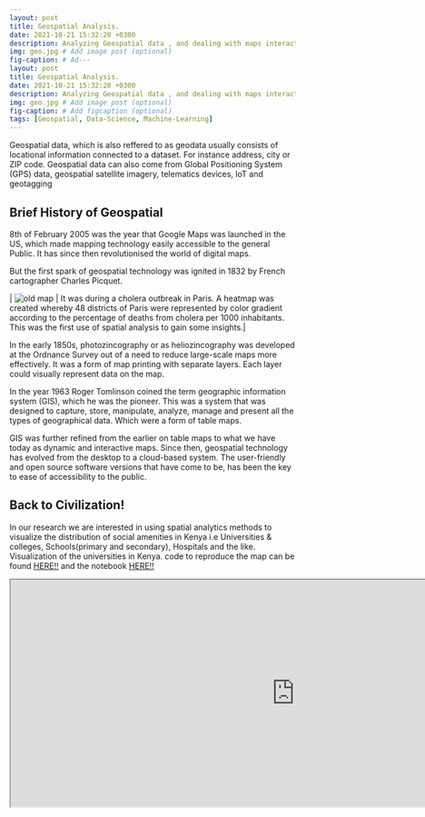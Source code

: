 ```yaml
---
layout: post
title: Geospatial Analysis.
date: 2021-10-21 15:32:20 +0300
description: Analyzing Geospatial data , and dealing with maps interactively. # Add post description (optional)
img: geo.jpg # Add image post (optional)
fig-caption: # Ad---
layout: post
title: Geospatial Analysis.
date: 2021-10-21 15:32:20 +0300
description: Analyzing Geospatial data , and dealing with maps interactively. # Add post description (optional)
img: geo.jpg # Add image post (optional)
fig-caption: # Add figcaption (optional)
tags: [Geospatial, Data-Science, Machine-Learning]
---
```


Geospatial data, which is also reffered to as geodata usually consists of locational information connected to a dataset. For instance address, city or ZIP code. Geospatial data can also come from Global Positioning System (GPS) data, geospatial satellite imagery, telematics devices, IoT and geotagging
## Brief History of Geospatial
8th of February 2005 was the year that Google Maps was launched in the US, which made mapping technology easily accessible to the general Public. It has since then revolutionised the world of digital maps.

But the first spark of geospatial technology was ignited in 1832 by French cartographer Charles Picquet. 

| ![old map]({{site.baseurl}}/assets/img/1832.jpg) | It was during a cholera outbreak in Paris. A heatmap was created whereby 48 districts of Paris were represented by color gradient according to the percentage of deaths from cholera per 1000 inhabitants. This was the first use of spatial analysis to gain some insights.|

In the early 1850s, photozincography or as heliozincography was developed at the Ordnance Survey out of a need to reduce large-scale maps more effectively. It was a form of map printing with separate layers. Each layer could visually represent data on the map.

In the year 1963 Roger Tomlinson coined the term geographic information system (GIS), which he was the pioneer. This was a system that was designed to capture, store, manipulate, analyze, manage and present all the types of geographical data. Which were a form of table maps.

GIS was further refined from the earlier on table maps to what we have today as dynamic and interactive maps. Since then, geospatial technology has evolved from the desktop to a cloud-based system. The user-friendly and open source software versions that have come to be, has been the key to ease of accessibility to the public.

## Back to Civilization!

In our research we are interested in using spatial analytics methods to visualize the distribution of social amenities in Kenya i.e Universities & colleges, Schools(primary and secondary), Hospitals and the like.
Visualization of the universities in Kenya. code to reproduce the map can be found [HERE!!](https://github.com/SirWilliam254/Geospatial-analysis/blob/main/kenyan-universities.py) and the notebook [HERE!!](https://github.com/SirWilliam254/Geospatial-analysis/blob/main/geospatial-kenyan-universities.ipynb)

<iframe src="https://www.kaggleusercontent.com/kf/77684997/eyJhbGciOiJkaXIiLCJlbmMiOiJBMTI4Q0JDLUhTMjU2In0..v6-pRH40vhS7NU20CQjTXg.MQRa5LR9bqEXwGxUHmh--Bai2ceUgz4p8Dyl91BN_BHDXiNwITGmo4bOKr-_CgaadqemE4OkCMxcwWFHK3ULQlQ3LmQ0g_EYmbpP9AOcbUPRh2Cn2gTCIYNd5A9UmTGNY2TKvThfcnXFAcIFkQNxcUH9zGTKt3L1EJAzHdP1nqnIfo3-01M28f9a9Ks2H1SHCPs1NKzh34FVhqpVMZW_jbJdKm_uVxc8onBYqUa7DaScQbtBF1IZ_T791cgCq3pXmwuOF05UJYQNDzXe9enapaowrZGmM7-Rvp58mnxo_E6huGZGSw3Jyu2CQnQLCRq4DZWrj1fscEbIaix5Jiwe1zNolCZza7I6bj7lCU2lrOqEqUnDapZoh9FJB8VWJ3Q25W0Cb1U8mehnrQx_bzqD-70Q2XQkc_rtPATvVwAhXnQQTSzDU8ac2UCx4TM2W3Q9GOnj7oGeOcF0r2CuZx2LgeDJaRiLit1yOLwis4O7tt1zn4VDcOYLQrSWJ3EmsKzxzyMqFdA7dkGAndNFOgk7vOk8amTW1_TRoz75Z1nCSC1-3fep5sN7NDZQuoDSDHCIec9Tr9IaUFzxCIH_rX7AlIK-Kf6QygTxwa1zGkSA6hpR1fhhczBBxaoPGvmVAP5ZxNBkQrnU-CHySQAu7_aQTOnBeIe68_8zczOnlCeLhV4.EgPj-fl8Fi8EDbGPcO0xuA/uni.html" width="1000" height="400"></iframe>
